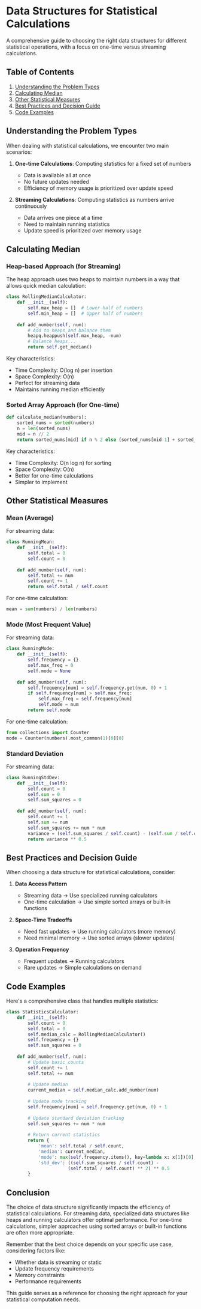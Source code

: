 # Data Structures for Statistical Calculations
A comprehensive guide to choosing the right data structures for different statistical operations, with a focus on one-time versus streaming calculations.

## Table of Contents
1. [Understanding the Problem Types](#understanding-the-problem-types)
2. [Calculating Median](#calculating-median)
3. [Other Statistical Measures](#other-statistical-measures)
4. [Best Practices and Decision Guide](#best-practices-and-decision-guide)
5. [Code Examples](#code-examples)

## Understanding the Problem Types

When dealing with statistical calculations, we encounter two main scenarios:

1. **One-time Calculations**: Computing statistics for a fixed set of numbers
   - Data is available all at once
   - No future updates needed
   - Efficiency of memory usage is prioritized over update speed

2. **Streaming Calculations**: Computing statistics as numbers arrive continuously
   - Data arrives one piece at a time
   - Need to maintain running statistics
   - Update speed is prioritized over memory usage

## Calculating Median

### Heap-based Approach (for Streaming)
The heap approach uses two heaps to maintain numbers in a way that allows quick median calculation:

```python
class RollingMedianCalculator:
    def __init__(self):
        self.max_heap = []  # Lower half of numbers
        self.min_heap = []  # Upper half of numbers
    
    def add_number(self, num):
        # Add to heaps and balance them
        heapq.heappush(self.max_heap, -num)
        # Balance heaps...
        return self.get_median()
```

Key characteristics:
- Time Complexity: O(log n) per insertion
- Space Complexity: O(n)
- Perfect for streaming data
- Maintains running median efficiently

### Sorted Array Approach (for One-time)
```python
def calculate_median(numbers):
    sorted_nums = sorted(numbers)
    n = len(sorted_nums)
    mid = n // 2
    return sorted_nums[mid] if n % 2 else (sorted_nums[mid-1] + sorted_nums[mid]) / 2
```

Key characteristics:
- Time Complexity: O(n log n) for sorting
- Space Complexity: O(n)
- Better for one-time calculations
- Simpler to implement

## Other Statistical Measures

### Mean (Average)
For streaming data:
```python
class RunningMean:
    def __init__(self):
        self.total = 0
        self.count = 0
    
    def add_number(self, num):
        self.total += num
        self.count += 1
        return self.total / self.count
```

For one-time calculation:
```python
mean = sum(numbers) / len(numbers)
```

### Mode (Most Frequent Value)
For streaming data:
```python
class RunningMode:
    def __init__(self):
        self.frequency = {}
        self.max_freq = 0
        self.mode = None
    
    def add_number(self, num):
        self.frequency[num] = self.frequency.get(num, 0) + 1
        if self.frequency[num] > self.max_freq:
            self.max_freq = self.frequency[num]
            self.mode = num
        return self.mode
```

For one-time calculation:
```python
from collections import Counter
mode = Counter(numbers).most_common(1)[0][0]
```

### Standard Deviation
For streaming data:
```python
class RunningStdDev:
    def __init__(self):
        self.count = 0
        self.sum = 0
        self.sum_squares = 0
    
    def add_number(self, num):
        self.count += 1
        self.sum += num
        self.sum_squares += num * num
        variance = (self.sum_squares / self.count) - (self.sum / self.count) ** 2
        return variance ** 0.5
```

## Best Practices and Decision Guide

When choosing a data structure for statistical calculations, consider:

1. **Data Access Pattern**
   - Streaming data → Use specialized running calculators
   - One-time calculation → Use simple sorted arrays or built-in functions

2. **Space-Time Tradeoffs**
   - Need fast updates → Use running calculators (more memory)
   - Need minimal memory → Use sorted arrays (slower updates)

3. **Operation Frequency**
   - Frequent updates → Running calculators
   - Rare updates → Simple calculations on demand

## Code Examples

Here's a comprehensive class that handles multiple statistics:

```python
class StatisticsCalculator:
    def __init__(self):
        self.count = 0
        self.total = 0
        self.median_calc = RollingMedianCalculator()
        self.frequency = {}
        self.sum_squares = 0
    
    def add_number(self, num):
        # Update basic counts
        self.count += 1
        self.total += num
        
        # Update median
        current_median = self.median_calc.add_number(num)
        
        # Update mode tracking
        self.frequency[num] = self.frequency.get(num, 0) + 1
        
        # Update standard deviation tracking
        self.sum_squares += num * num
        
        # Return current statistics
        return {
            'mean': self.total / self.count,
            'median': current_median,
            'mode': max(self.frequency.items(), key=lambda x: x[1])[0],
            'std_dev': ((self.sum_squares / self.count) - 
                       (self.total / self.count) ** 2) ** 0.5
        }
```

## Conclusion

The choice of data structure significantly impacts the efficiency of statistical calculations. For streaming data, specialized data structures like heaps and running calculators offer optimal performance. For one-time calculations, simpler approaches using sorted arrays or built-in functions are often more appropriate.

Remember that the best choice depends on your specific use case, considering factors like:
- Whether data is streaming or static
- Update frequency requirements
- Memory constraints
- Performance requirements

This guide serves as a reference for choosing the right approach for your statistical computation needs.
